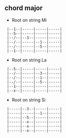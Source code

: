 ## chord major 

  * Root on string Mi 

```
 |--1--|-----|-----|-----|
 |--5--|-----|-----|-----|
 |--/--|--3--|-----|-----|
 |--/--|-----|--1--|-----|
 |--/--|-----|--5--|-----|
 |--1--|-----|-----|-----|
```

  * Root on string La 

```
 |--5--|-----|-----|-----|
 |--/--|-----|--3--|-----|
 |--/--|-----|--1--|-----|
 |--/--|-----|--5--|-----|
 |--1--|-----|-----|-----|
 |--x--|-----|-----|-----|
```

  * Root on string Si 

```
 |-----|--3--|-----|-----|
 |-----|-----|--1--|-----|
 |-----|--5--|-----|-----|
 |-----|--x--|-----|-----|
 |-----|--x--|-----|-----|
 |-----|--x--|-----|-----|
```
